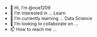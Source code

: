 - 👋 Hi, I’m @noe1209
- 👀 I’m interested in ... Learn
- 🌱 I’m currently learning ... Data Science
- 💞️ I’m looking to collaborate on ...
- 📫 How to reach me ...

<!---
noe1209/noe1209 is a ✨ special ✨ repository because its `README.md` (this file) appears on your GitHub profile.
You can click the Preview link to take a look at your changes.
--->
